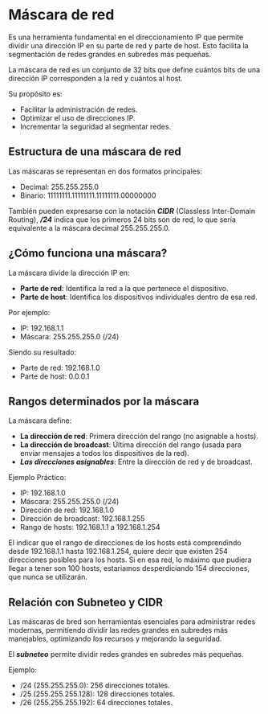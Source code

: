 # Máscara de red

Es una herramienta fundamental en el direccionamiento IP que permite dividir una dirección IP en su parte de red y parte de host. Esto facilita la segmentación de redes grandes en subredes más pequeñas.

<div class="custom-quote">La máscara de red es un conjunto de 32 bits que define cuántos bits de una dirección IP corresponden a la red y cuántos al host.</div>

Su propósito es:

- Facilitar la administración de redes.
- Optimizar el uso de direcciones IP.
- Incrementar la seguridad al segmentar redes.


## Estructura de una máscara de red

Las máscaras se representan en dos formatos principales:

- Decimal: 255.255.255.0
- Binario: 11111111.11111111.11111111.00000000


También pueden expresarse con la notación ***CIDR*** (Classless Inter-Domain Routing), ***/24*** indica que los primeros 24 bits son de red, lo que sería equivalente a la máscara decimal 255.255.255.0.

## ¿Cómo funciona una máscara?

La máscara divide la dirección IP en:

- **Parte de red**: Identifica la red a la que pertenece el dispositivo.
- **Parte de host**: Identifica los dispositivos individuales dentro de esa red.


Por ejemplo:

- IP: 192.168.1.1
- Máscara: 255.255.255.0 (/24)


Siendo su resultado:

- Parte de red: 192.168.1.0
- Parte de host: 0.0.0.1


## Rangos determinados por la máscara
La máscara define:

- **La dirección de red**: Primera dirección del rango (no asignable a hosts).
- **La dirección de broadcast**: Última dirección del rango (usada para enviar mensajes a todos los dispositivos de la red).
- ***Las direcciones asignables***: Entre la dirección de red y de broadcast.


Ejemplo Práctico:

- IP: 192.168.1.0
- Máscara: 255.255.255.0 (/24)
- Dirección de red: 192.168.1.0
- Dirección de broadcast: 192.168.1.255
- Rango de hosts: 192.168.1.1 a 192.168.1.254

El indicar que el rango de direcciones de los hosts está comprendindo desde 192.168.1.1 hasta 192.168.1.254, quiere decir que existen 254 direcciones posibles para los hosts. Si en esa red, lo máximo que pudiera llegar a tener son 100 hosts, estariamos desperdiciando 154 direcciones, que nunca se utilizarán.


## Relación con Subneteo y CIDR

Las máscaras de bred son herramientas esenciales para administrar redes modernas, permitiendo dividir las redes grandes en subredes más manejables, optimizando los recursos y mejorando la seguridad.

El ***subneteo*** permite dividir redes grandes en subredes más pequeñas.

Ejemplo:

- /24 (255.255.255.0): 256 direcciones totales.
- /25 (255.255.255.128): 128 direcciones totales.
- /26 (255.255.255.192): 64 direcciones totales.
